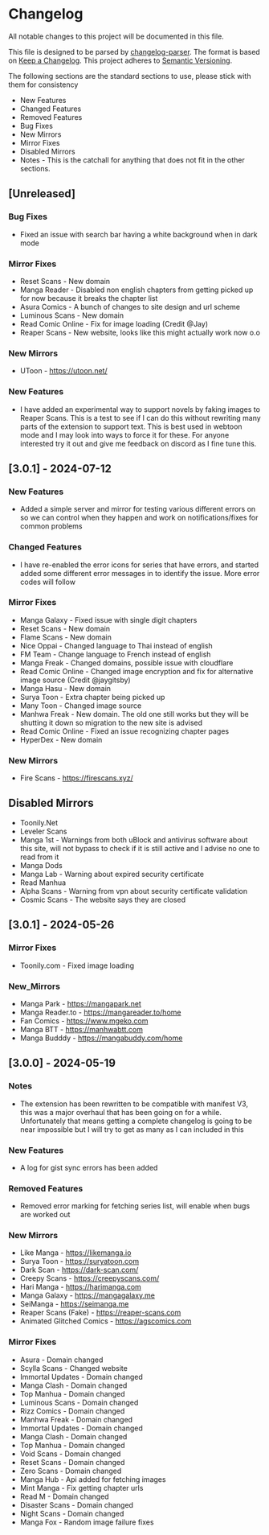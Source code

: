# Changelog

All notable changes to this project will be documented in this file.

This file is designed to be parsed by [changelog-parser](https://www.npmjs.com/package/changelog-parser).
The format is based on [Keep a Changelog](https://keepachangelog.com/en/1.1.0/).
This project adheres to [Semantic Versioning](https://semver.org/spec/v2.0.0.html).

The following sections are the standard sections to use, please stick with them for consistency

-   New Features
-   Changed Features
-   Removed Features
-   Bug Fixes
-   New Mirrors
-   Mirror Fixes
-   Disabled Mirrors
-   Notes - This is the catchall for anything that does not fit in the other sections.

## [Unreleased]

### Bug Fixes

-   Fixed an issue with search bar having a white background when in dark mode

### Mirror Fixes

-   Reset Scans - New domain
-   Manga Reader - Disabled non english chapters from getting picked up for now because it breaks the chapter list
-   Asura Comics - A bunch of changes to site design and url scheme
-   Luminous Scans - New domain
-   Read Comic Online - Fix for image loading (Credit @Jay)
-   Reaper Scans - New website, looks like this might actually work now o.o

### New Mirrors

-   UToon - https://utoon.net/

### New Features

-   I have added an experimental way to support novels by faking images to Reaper Scans. This is a test to see if I can do this without rewriting many parts of the extension to support text. This is best used in webtoon mode and I may look into ways to force it for these. For anyone interested try it out and give me feedback on discord as I fine tune this.

## [3.0.1] - 2024-07-12

### New Features

-   Added a simple server and mirror for testing various different errors on so we can control when they happen and work on notifications/fixes for common problems

### Changed Features

-   I have re-enabled the error icons for series that have errors, and started added some different error messages in to identify the issue. More error codes will follow

### Mirror Fixes

-   Manga Galaxy - Fixed issue with single digit chapters
-   Reset Scans - New domain
-   Flame Scans - New domain
-   Nice Oppai - Changed language to Thai instead of english
-   FM Team - Change language to French instead of english
-   Manga Freak - Changed domains, possible issue with cloudflare
-   Read Comic Online - Changed image encryption and fix for alternative image source (Credit @jaygitsby)
-   Manga Hasu - New domain
-   Surya Toon - Extra chapter being picked up
-   Many Toon - Changed image source
-   Manhwa Freak - New domain. The old one still works but they will be shutting it down so migration to the new site is advised
-   Read Comic Online - Fixed an issue recognizing chapter pages
-   HyperDex - New domain

### New Mirrors

-   Fire Scans - https://firescans.xyz/

## Disabled Mirrors

-   Toonily.Net
-   Leveler Scans
-   Manga 1st - Warnings from both uBlock and antivirus software about this site, will not bypass to check if it is still active and I advise no one to read from it
-   Manga Dods
-   Manga Lab - Warning about expired security certificate
-   Read Manhua
-   Alpha Scans - Warning from vpn about security certificate validation
-   Cosmic Scans - The website says they are closed

## [3.0.1] - 2024-05-26

### Mirror Fixes

-   Toonily.com - Fixed image loading

### New_Mirrors

-   Manga Park - https://mangapark.net
-   Manga Reader.to - https://mangareader.to/home
-   Fan Comics - https://www.mgeko.com
-   Manga BTT - https://manhwabtt.com
-   Manga Budddy - https://mangabuddy.com/home

## [3.0.0] - 2024-05-19

### Notes

-   The extension has been rewritten to be compatible with manifest V3, this was a major overhaul that has been going on for a while. Unfortunately that means getting a complete changelog is going to be near impossible but I will try to get as many as I can included in this

### New Features

-   A log for gist sync errors has been added

### Removed Features

-   Removed error marking for fetching series list, will enable when bugs are worked out

### New Mirrors

-   Like Manga - https://likemanga.io
-   Surya Toon - https://suryatoon.com
-   Dark Scan - https://dark-scan.com/
-   Creepy Scans - https://creepyscans.com/
-   Hari Manga - https://harimanga.com
-   Manga Galaxy - https://mangagalaxy.me
-   SeiManga - https://seimanga.me
-   Reaper Scans (Fake) - https://reaper-scans.com
-   Animated Glitched Comics - https://agscomics.com

### Mirror Fixes

-   Asura - Domain changed
-   Scylla Scans - Changed website
-   Immortal Updates - Domain changed
-   Manga Clash - Domain changed
-   Top Manhua - Domain changed
-   Luminous Scans - Domain changed
-   Rizz Comics - Domain changed
-   Manhwa Freak - Domain changed
-   Immortal Updates - Domain changed
-   Manga Clash - Domain changed
-   Top Manhua - Domain changed
-   Void Scans - Domain changed
-   Reset Scans - Domain changed
-   Zero Scans - Domain changed
-   Manga Hub - Api added for fetching images
-   Mint Manga - Fix getting chapter urls
-   Read M - Domain changed
-   Disaster Scans - Domain changed
-   Night Scans - Domain changed
-   Manga Fox - Random image failure fixes
